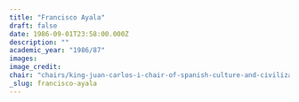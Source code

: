 ```yaml
---
title: "Francisco Ayala"
draft: false
date: 1986-09-01T23:58:00.000Z
description: ""
academic_year: "1986/87"
images:
image_credit:
chair: "chairs/king-juan-carlos-i-chair-of-spanish-culture-and-civilization.md"
_slug: francisco-ayala
---
```


